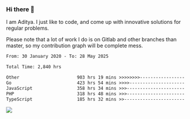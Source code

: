 ### Hi there 👋

I am Aditya. I just like to code, and come up with innovative solutions for regular problems.

Please note that a lot of work I do is on Gitlab and other branches than master, so my contribution graph will be complete mess.

<!--START_SECTION:waka-->

```txt
From: 30 January 2020 - To: 28 May 2025

Total Time: 2,840 hrs

Other                      903 hrs 19 mins >>>>>>>>-----------------   31.81 %
Go                         423 hrs 54 mins >>>>---------------------   14.93 %
JavaScript                 358 hrs 34 mins >>>----------------------   12.63 %
PHP                        318 hrs 48 mins >>>----------------------   11.23 %
TypeScript                 185 hrs 32 mins >>-----------------------   06.53 %
```

<!--END_SECTION:waka-->

![](https://komarev.com/ghpvc/?username=BrainBuzzer)
